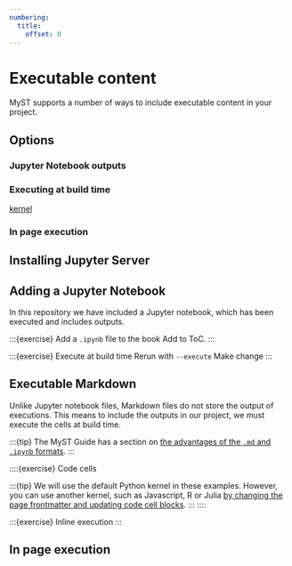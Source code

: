 ```yaml
---
numbering:
  title:
    offset: 0
---
```


# Executable content

MyST supports a number of ways to include executable content in your project.

## Options

### Jupyter Notebook outputs

### Executing at build time
[kernel](https://docs.jupyter.org/en/latest/glossary.html#term-kernel)

### In page execution

## Installing Jupyter Server

## Adding a Jupyter Notebook

In this repository we have included a Jupyter notebook, which has been executed and includes outputs.

:::{exercise} Add a `.ipynb` file to the book
Add to ToC.
:::

:::{exercise} Execute at build time
Rerun with `--execute`
Make change
:::

## Executable Markdown

Unlike Jupyter notebook files, Markdown files do not store the output of executions.
This means to include the outputs in our project, we must execute the cells at build time.

:::{tip}
The MyST Guide has a section on [the advantages of the `.md` and `.ipynb` formats](xref:myst-guide/md-vs-ipynb).
:::

::::{exercise} Code cells

:::{tip}
We will use the default Python kernel in these examples.
However, you can use another kernel, such as Javascript, R or Julia [by changing the page frontmatter and updating code cell blocks](xref:myst-guide/notebooks-with-markdown#use-a-different-kernel).
:::
::::

:::{exercise} Inline execution
:::

## In page execution
